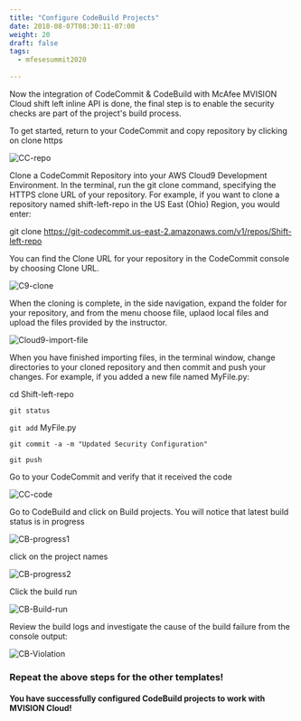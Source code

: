 ```yaml
---
title: "Configure CodeBuild Projects"
date: 2018-08-07T08:30:11-07:00
weight: 20
draft: false
tags:
  - mfesesummit2020
  
---
```


Now the integration of CodeCommit & CodeBuild with McAfee MVISION Cloud shift left inline API is done, the final step is to enable the security checks are part of the project's build process.

To get started, return to your CodeCommit and copy repository by clicking on clone https

![CC-repo](/images/mfe/CC-repo.png?classes=border,shadow)

Clone a CodeCommit Repository into your AWS Cloud9 Development Environment. In the terminal, run the git clone command, specifying the HTTPS clone URL of your repository. For example, if you want to clone a repository named shift-left-repo in the US East (Ohio) Region, you would enter:

git clone https://git-codecommit.us-east-2.amazonaws.com/v1/repos/Shift-left-repo

You can find the Clone URL for your repository in the CodeCommit console by choosing Clone URL.

![C9-clone](/images/mfe/C9-clone.png?classes=border,shadow)

When the cloning is complete, in the side navigation, expand the folder for your repository, and from the menu choose file, uplaod local files and upload the files provided by the instructor.

![Cloud9-import-file](/images/mfe/Cloud9-import-file.png?classes=border,shadow)

When you have finished importing files, in the terminal window, change directories to your cloned repository and then commit and push your changes. For example, if you added a new file named MyFile.py:

 cd Shift-left-repo

 ``git status``

  ``git add`` MyFile.py

 ``git commit -a -m "Updated Security Configuration"``  

 ``git push``

 Go to your CodeCommit and verify that it received the code

![CC-code](/images/mfe/CC-code.png?classes=border,shadow)

Go to CodeBuild and click on Build projects. You will notice that latest build status is in progress

  ![CB-progress1](/images/mfe/CB-progress1.png?classes=border,shadow)

 click on the project names

  ![CB-progress2](/images/mfe/CB-progress2.png?classes=border,shadow)

Click the build run

![CB-Build-run](/images/mfe/CB-Build-run.png?classes=border,shadow)

 Review the build logs and investigate the cause of the build failure from the console output:

![CB-Violation](/images/mfe/CB-Violation.png?classes=border,shadow)


### Repeat the above steps for the other templates!

#### You have successfully configured CodeBuild projects to work with MVISION Cloud!  
